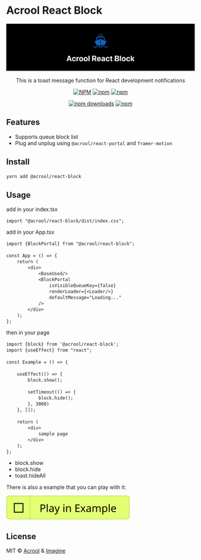 # Acrool React Block

<a href="https://acrool-react-block.pages.dev/" title="Acrool React Block - This is a block function for React development loading block">
    <img src="https://raw.githubusercontent.com/acrool/acrool-react-block/main/example/public/og.webp" alt="Acrool React Block Logo"/>
</a>

<p align="center">
    This is a toast message function for React development notifications
</p>

<div align="center">

[![NPM](https://img.shields.io/npm/v/@acrool/react-block.svg?style=for-the-badge)](https://www.npmjs.com/package/@acrool/react-block)
[![npm](https://img.shields.io/bundlejs/size/@acrool/react-block?style=for-the-badge)](https://github.com/acrool/@acrool/react-block/blob/main/LICENSE)
[![npm](https://img.shields.io/npm/l/@acrool/react-block?style=for-the-badge)](https://github.com/acrool/react-block/blob/main/LICENSE)

[![npm downloads](https://img.shields.io/npm/dm/@acrool/react-block.svg?style=for-the-badge)](https://www.npmjs.com/package/@acrool/react-block)
[![npm](https://img.shields.io/npm/dt/@acrool/react-block.svg?style=for-the-badge)](https://www.npmjs.com/package/@acrool/react-block)

</div>




## Features

- Supports queue block list
- Plug and unplug using `@acrool/react-portal` and `framer-motion`

## Install

```bash
yarn add @acrool/react-block
```

## Usage

add in your index.tsx
```tst
import "@acrool/react-block/dist/index.css";
```

add in your App.tsx

```tsx
import {BlockPortal} from "@acrool/react-block";

const App = () => {
    return (
        <div>
            <BaseUsed/>
            <BlockPortal
                isVisibleQueueKey={false}
                renderLoader={<Loader/>}
                defaultMessage="Loading..."
            />
        </div>
    );
};
```

then in your page

```tsx
import {block} from '@acrool/react-block';
import {useEffect} from "react";

const Example = () => {

    useEffect(() => {
        block.show();
        
        setTimeout(() => {
            block.hide();
        }, 3000)
    }, []);

    return (
        <div>
            sample page
        </div>
    );
};
```

- block.show
- block.hide
- toast.hideAll


There is also a example that you can play with it:

[![Play react-editext-example](https://raw.githubusercontent.com/acrool/acrool-react-block/main/play-in-example-button.svg)](https://acrool-react-block.pages.dev)


## License

MIT © [Acrool](https://github.com/acrool) & [Imagine](https://github.com/imagine10255)
